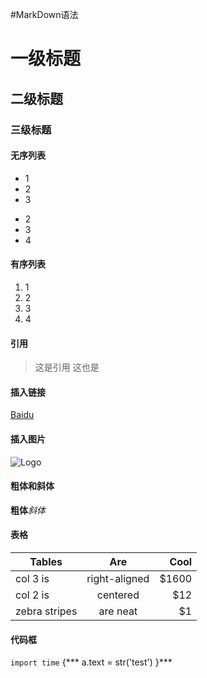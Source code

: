 #MarkDown语法
# 一级标题

## 二级标题

### 三级标题

#### 无序列表
* 1
* 2
* 3
- 2
- 3
- 4

#### 有序列表
1. 1
2. 2
3. 3
4. 4

#### 引用
> 这是引用
> 这也是

#### 插入链接
[Baidu](http://www.baidu.com)

#### 插入图片
![Logo](https://ss0.bdstatic.com/5aV1bjqh_Q23odCf/static/superman/img/logo/logo_white_fe6da1ec.png)

#### 粗体和斜体
**粗体***斜体*

#### 表格
| Tables        | Are           | Cool  |
| ------------- |:-------------:| -----:|
| col 3 is      | right-aligned | $1600 |
| col 2 is      | centered      |   $12 |
| zebra stripes | are neat      |    $1 |

#### 代码框
`import time`
	{***
		a.text = str('test')
	}***


#### 